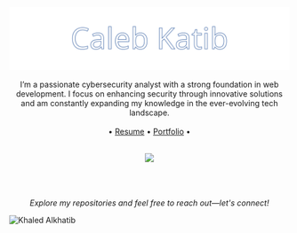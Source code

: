 <!-- ![Header](https://github.com/Khaled91Alkhatib/Khaled91Alkhatib/blob/main/images/github-header.png?raw=true "Header")

# Greetings <img src = "https://github.com/Khaled91Alkhatib/Khaled91Alkhatib/blob/main/images/hand-wave.gif?raw=true" width="30px" height="30px" />

My name is Khaled Alkhatib and I am a frontend web developer. I was born in Syria, raised in Saudi Arabia and currently living in Canada.
I started as a dentist then decided to follow something I truly desire. I am currently in the process of learning and diving into the world of web development.

## Quick Links
* [Portfolio](https://www.khaledalkhatib.com/)
* [Resume](https://resume.creddle.io/resume/90ahh4140v)

## Contact
* [Linkedin](https://www.linkedin.com/in/khaledalkhatib/)
* [khaledkhatib91@hotmail.com](https://outlook.live.com/owa/)
## 🔧 Technologies and Tools
![](https://img.shields.io/badge/OS-M1-brightgreen?style=flat&logo=apple&logoColor=white)
![](https://img.shields.io/badge/Code-Javascript-brightgreen?style=flat&logo=javascript&logoColor=white)
![](https://img.shields.io/badge/Code-React-brightgreen?style=flat&logo=react&logoColor=white)
![](https://img.shields.io/badge/Code-Ruby-brightgreen?style=flat&logo=ruby&logoColor=white)
![](https://img.shields.io/badge/Tools-PostgreSQL-brightgreen?style=flat&logo=postgreSQL&logoColor=white)
![](https://img.shields.io/badge/Tools-Node.JS-brightgreen?style=flat&logo=nodedotjs&logoColor=white)
![](https://img.shields.io/badge/Tools-HTML-brightgreen?style=flat&logo=html5&logoColor=white)
![](https://img.shields.io/badge/Tools-CSS-brightgreen?style=flat&logo=css3&logoColor=white)
![](https://img.shields.io/badge/Tools-Github-brightgreen?style=flat&logo=github&logoColor=white)

## &#x1f4c8; GitHub Stats
[![Khaled's GitHub stats](https://github-readme-stats.vercel.app/api?username=Khaled91Alkhatib&title_color=ffffff&text_color=c9cacc&icon_color=2bbc8a&bg_color=1d1f21&show_icons=true&line_height=27)](https://github.com/Khaled91Alkhatib/Khaled91Alkhatib)
[![Khaled's most used languages](https://github-readme-stats.vercel.app/api/top-langs/?username=Khaled91Alkhatib&langs_count=3&title_color=ffffff&text_color=c9cacc&icon_color=2bbc8a&bg_color=1d1f21&line_height=27)](https://github.com/Khaled91Alkhatib/Khaled91Alkhatib)

## Visitors Count 

<p align="center">
<img align="center" src="https://profile-counter.glitch.me/{Khaled91Alkhatib}/count.svg" />
</p> -->

![Caleb Katib](https://github.com/Caleb-Katib/Caleb-Katib/blob/main/khaled.svg)

<p align="center">
I’m a passionate cybersecurity analyst with a strong foundation in web development. I focus on enhancing security through innovative solutions and am constantly expanding my knowledge in the ever-evolving tech landscape.
<br><br>
  • <a href="https://drive.google.com/file/d/1h5fUiteby2GmqUNbXbBX44co_a0Ait_Y/view" target="_blank">Resume</a>
 • 
 <a href= "https://calebkatib.com/" target="_blank">Portfolio</a> • 
<br>
<!-- <a href="">TEXT</a> -->
<!-- | <a href="">TEXT</a> -->
<br>

 <p align="center">
  <a href="https://www.linkedin.com/in/calebkatib/" target="_blank">
    <img src="https://img.shields.io/badge/-Caleb%20Katib-blue?style=flat-square&logo=Linkedin&logoColor=white&link=https://www.linkedin.com/in/calebkatib/" />
  </a>
</p>

<br>
<br>


<p align="center">
 <i>Explore my repositories and feel free to reach out—let's connect!</i>
<!-- <p  align="center">
<img src="https://visitor-badge.laobi.icu/badge?page_id=Khaled91Alkhatib"/>  
</p> -->

</p>

![Khaled Alkhatib](https://github.com/Khaled91Alkhatib/Khaled91Alkhatib/blob/main/bottom-header.svg)
<br>
</p>
